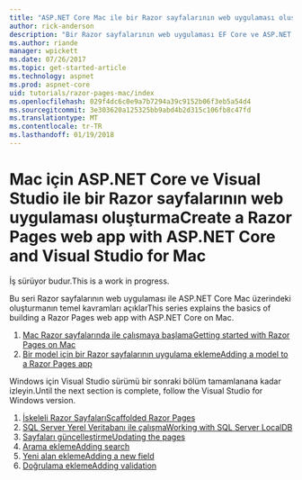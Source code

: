 ```yaml
---
title: "ASP.NET Core Mac ile bir Razor sayfalarının web uygulaması oluşturma"
author: rick-anderson
description: "Bir Razor sayfalarının web uygulaması EF Core ve ASP.NET Core ile oluşturun."
ms.author: riande
manager: wpickett
ms.date: 07/26/2017
ms.topic: get-started-article
ms.technology: aspnet
ms.prod: aspnet-core
uid: tutorials/razor-pages-mac/index
ms.openlocfilehash: 029f4dc6c0e9a7b7294a39c9152b06f3eb5a54d4
ms.sourcegitcommit: 3e303620a125325bb9abd4b2d315c106fb8c47fd
ms.translationtype: MT
ms.contentlocale: tr-TR
ms.lasthandoff: 01/19/2018
---
```

# <a name="create-a-razor-pages-web-app-with-aspnet-core-and-visual-studio-for-mac"></a><span data-ttu-id="7d162-103">Mac için ASP.NET Core ve Visual Studio ile bir Razor sayfalarının web uygulaması oluşturma</span><span class="sxs-lookup"><span data-stu-id="7d162-103">Create a Razor Pages web app with ASP.NET Core and Visual Studio for Mac</span></span>

<span data-ttu-id="7d162-104">İş sürüyor budur.</span><span class="sxs-lookup"><span data-stu-id="7d162-104">This is a work in progress.</span></span>

<span data-ttu-id="7d162-105">Bu seri Razor sayfalarının web uygulaması ile ASP.NET Core Mac üzerindeki oluşturmanın temel kavramları açıklar</span><span class="sxs-lookup"><span data-stu-id="7d162-105">This series explains the basics of building a Razor Pages web app with ASP.NET Core on Mac.</span></span>

1. [<span data-ttu-id="7d162-106">Mac Razor sayfalarında ile çalışmaya başlama</span><span class="sxs-lookup"><span data-stu-id="7d162-106">Getting started with Razor Pages on Mac</span></span>](xref:tutorials/razor-pages-mac/razor-pages-start)
1. [<span data-ttu-id="7d162-107">Bir model için bir Razor sayfalarının uygulama ekleme</span><span class="sxs-lookup"><span data-stu-id="7d162-107">Adding a model to a Razor Pages app</span></span>](xref:tutorials/razor-pages-mac/model)


<span data-ttu-id="7d162-108">Windows için Visual Studio sürümü bir sonraki bölüm tamamlanana kadar izleyin.</span><span class="sxs-lookup"><span data-stu-id="7d162-108">Until the next section is complete, follow the Visual Studio for Windows version.</span></span>

1. [<span data-ttu-id="7d162-109">İskeleli Razor Sayfaları</span><span class="sxs-lookup"><span data-stu-id="7d162-109">Scaffolded Razor Pages</span></span>](xref:tutorials/razor-pages/page)
1. [<span data-ttu-id="7d162-110">SQL Server Yerel Veritabanı ile çalışma</span><span class="sxs-lookup"><span data-stu-id="7d162-110">Working with SQL Server LocalDB</span></span>](xref:tutorials/razor-pages/sql)
1. [<span data-ttu-id="7d162-111">Sayfaları güncelleştirme</span><span class="sxs-lookup"><span data-stu-id="7d162-111">Updating the pages</span></span>](xref:tutorials/razor-pages/da1)
1. [<span data-ttu-id="7d162-112">Arama ekleme</span><span class="sxs-lookup"><span data-stu-id="7d162-112">Adding search</span></span>](xref:tutorials/razor-pages/search)
1. [<span data-ttu-id="7d162-113">Yeni alan ekleme</span><span class="sxs-lookup"><span data-stu-id="7d162-113">Adding a new field</span></span>](xref:tutorials/razor-pages/new-field)
1. [<span data-ttu-id="7d162-114">Doğrulama ekleme</span><span class="sxs-lookup"><span data-stu-id="7d162-114">Adding validation</span></span>](xref:tutorials/razor-pages/validation)
